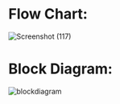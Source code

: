 # Flow Chart: 
![Screenshot (117)](https://user-images.githubusercontent.com/98826329/157848609-03708f44-04b6-44e1-87e6-8c442fa3df79.png)
# Block Diagram:
![blockdiagram](https://user-images.githubusercontent.com/42562641/157853689-3cc68894-ffe4-40e7-9fbd-be847abbfb43.jpg)


